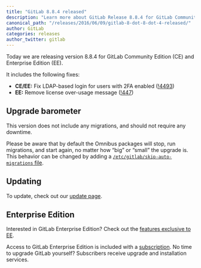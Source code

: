 ```yaml
---
title: "GitLab 8.8.4 released"
description: "Learn more about GitLab Release 8.8.4 for GitLab Community Edition (CE) and Enterprise Edition (EE)"
canonical_path: "/releases/2016/06/09/gitlab-8-dot-8-dot-4-released/"
author: GitLab
categories: releases
author_twitter: gitlab
---
```


Today we are releasing version 8.8.4 for GitLab Community Edition (CE) and
Enterprise Edition (EE).

It includes the following fixes:

- **CE/EE:** Fix LDAP-based login for users with 2FA enabled ([!4493])
- **EE:** Remove license over-usage message ([!447])

[!447]: https://gitlab.com/gitlab-org/gitlab-ee/merge_requests/447
[!4493]: https://gitlab.com/gitlab-org/gitlab-ce/merge_requests/4493

<!-- more -->

## Upgrade barometer

This version does not include any migrations, and should not require any
downtime.

Please be aware that by default the Omnibus packages will stop, run migrations,
and start again, no matter how “big” or “small” the upgrade is. This behavior
can be changed by adding a [`/etc/gitlab/skip-auto-migrations`
file](http://doc.gitlab.com/omnibus/update/README.html).

## Updating

To update, check out our [update page](/update/).

## Enterprise Edition

Interested in GitLab Enterprise Edition? Check out the [features exclusive to
EE](/features/#enterprise).

Access to GitLab Enterprise Edition is included with a [subscription](/pricing/).
No time to upgrade GitLab yourself? Subscribers receive upgrade and installation
services.
